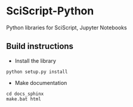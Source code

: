 # SciScript-Python
Python libraries for SciScript, Jupyter Notebooks

## Build instructions

- Install the library
```
python setup.py install
```

- Make documentation
```
cd docs_sphinx
make.bat html
```
